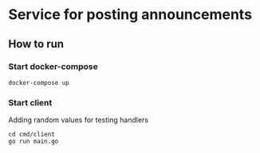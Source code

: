# Service for posting announcements

## How to run

### Start docker-compose

    docker-compose up 

### Start client
Adding random values for testing handlers
    
    cd cmd/client
    go run main.go







